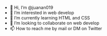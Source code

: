 - 👋 Hi, I’m @juanan019
- 👀 I’m interested in web develop
- 🌱 I’m currently learning HTML and CSS
- 💞️ I’m looking to collaborate on web develop
- 📫 How to reach me by mail or DM on Twitter

<!---
juanan019/juanan019 is a ✨ special ✨ repository because its `README.md` (this file) appears on your GitHub profile.
You can click the Preview link to take a look at your changes.
--->
